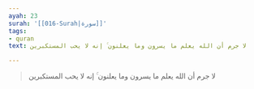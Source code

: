 ```yaml
---
ayah: 23
surah: '[[016-Surah|سورة]]'
tags:
- quran
text: لا جرم أن الله يعلم ما يسرون وما يعلنون ۚ إنه لا يحب المستكبرين

---
```

> لا جرم أن الله يعلم ما يسرون وما يعلنون ۚ إنه لا يحب المستكبرين
